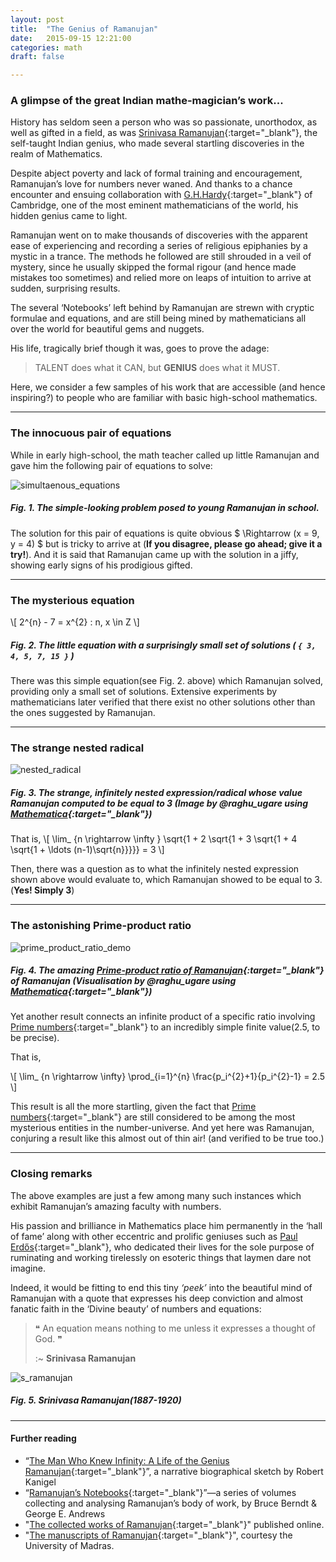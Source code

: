 ```yaml
---
layout: post
title:  "The Genius of Ramanujan"
date:   2015-09-15 12:21:00
categories: math
draft: false

---
```


### A glimpse of the great Indian mathe-magician’s work...

History has seldom seen a person who was so passionate, unorthodox, as well as gifted in a field, as was [Srinivasa Ramanujan][link_Ramanujan]{:target="_blank"}, the self-taught Indian genius, who made several startling discoveries in the realm of Mathematics.

Despite abject poverty and lack of formal training and encouragement, Ramanujan’s love for numbers never waned. And thanks to a chance encounter and ensuing collaboration with [G.H.Hardy][link_G_H_Hardy]{:target="_blank"} of Cambridge, one of the most eminent mathematicians of the world, his hidden genius came to light.

Ramanujan went on to make thousands of discoveries with the apparent ease of experiencing and recording a series of religious epiphanies by a mystic in a trance. The methods he followed are still shrouded in a veil of mystery, since he usually skipped the formal rigour (and hence made mistakes too sometimes) and relied more on leaps of intuition to arrive at sudden, surprising results.

The several ‘Notebooks’ left behind by Ramanujan are strewn with cryptic formulae and equations, and are still being mined by mathematicians all over the world for beautiful gems and nuggets.

His life, tragically brief though it was, goes to prove the adage:

> TALENT does what it CAN, but **GENIUS** does what it MUST.

Here, we consider a few samples of his work that are accessible (and hence inspiring?) to people who are familiar with basic high-school mathematics.

---

### The innocuous pair of equations

While in early high-school, the math teacher called up little Ramanujan and gave him the following pair of equations to solve:

![simultaenous_equations]({{site.url}}/assets/images/ramanujan/simultaneous_equations.jpg)

##### **Fig. 1.** The simple-looking problem posed to young Ramanujan in school.

The solution for this pair of equations is quite obvious \$ \Rightarrow (x = 9, y = 4) \$  but is tricky to arrive at (**If you disagree, please go ahead; give it a try!**). And it is said that Ramanujan came up with the solution in a jiffy, showing early signs of his prodigious gifted.

---

### The mysterious equation

\\[ 2^{n} - 7 = x^{2} :  n, x \in Z  \\]

##### **Fig. 2.** The little equation with a surprisingly small set of solutions ( `{ 3, 4, 5, 7, 15 }` )

There was this simple equation(see Fig. 2. above) which Ramanujan solved, providing only a small set of solutions. Extensive experiments by mathematicians later verified that there exist no other solutions other than the ones suggested by Ramanujan.

---

### The strange nested radical

![nested_radical]({{site.url}}/assets/images/ramanujan/nested_radical.png)

##### **Fig. 3.** The strange, infinitely nested expression/radical whose value Ramanujan computed to be equal to 3 (Image by @raghu_ugare using [Mathematica][link_Mathematica]{:target="_blank"})

That is,
\\[ \lim_ {n \rightarrow \infty } \sqrt{1 + 2 \sqrt{1 + 3 \sqrt{1 + 4 \sqrt{1 + \ldots  (n-1)\sqrt{n}}}}} = 3 \\]

Then, there was a question as to what the infinitely nested expression shown above would evaluate to, which Ramanujan showed to be equal to 3. (**Yes! Simply 3**)

---

### The astonishing Prime-product ratio

![prime_product_ratio_demo]({{site.url}}/assets/images/ramanujan/prime_product_ratio.png)

##### **Fig. 4.** The amazing [Prime-product ratio of Ramanujan][link_prime_product_ratio_demo]{:target="_blank"} of Ramanujan (Visualisation by @raghu_ugare using [Mathematica][link_Mathematica]{:target="_blank"})

Yet another result connects an infinite product of a specific ratio involving [Prime numbers][link_Primes]{:target="_blank"} to an incredibly simple finite value(2.5, to be precise).

That is,

\\[ \lim_ {n \rightarrow \infty} \prod_{i=1}^{n} \frac{p_i^{2}+1}{p_i^{2}-1} = 2.5 \\]

This result is all the more startling, given the fact that [Prime numbers][link_Primes]{:target="_blank"} are still considered to be among the most mysterious entities in the number-universe. And yet here was Ramanujan, conjuring a result like this almost out of thin air! (and verified to be true too.)

---

### Closing remarks

The above examples are just a few among many such instances which exhibit Ramanujan’s amazing faculty with numbers.

His passion and brilliance in Mathematics place him permanently in the ‘hall of fame’ along with other eccentric and prolific geniuses such as [Paul Erdős][link_Paul_Erdős]{:target="_blank"}, who dedicated their lives for the sole purpose of ruminating and working tirelessly on esoteric things that laymen dare not imagine.

Indeed, it would be fitting to end this tiny _‘peek’_ into the beautiful mind of Ramanujan with a quote that expresses his deep conviction and almost fanatic faith in the ‘Divine beauty’ of numbers and equations:

>  &#10077; An equation means nothing to me unless it expresses a thought of God.  &#10078;
>
> :~ **Srinivasa Ramanujan**

![s_ramanujan]({{site.url}}/assets/images/ramanujan/s_ramanujan.jpg)

##### **Fig. 5.** Srinivasa Ramanujan(1887-1920)

---

#### Further reading

+ “[The Man Who Knew Infinity: A Life of the Genius Ramanujan][link_the_man_who_knew_infinity]{:target="_blank"}”, a narrative biographical sketch by Robert Kanigel
+ “[Ramanujan’s Notebooks][link_Ramanujan_s_Notebooks]{:target="_blank"}”—a series of volumes collecting and analysing Ramanujan’s body of work, by Bruce Berndt & George E. Andrews
+ "[The collected works of Ramanujan][link_collected_works_of_Ramanujan]{:target="_blank"}" published online.
+ "[The manuscripts of Ramanujan][link_manuscripts_of_Ramanujan]{:target="_blank"}", courtesy the University of Madras.


[link_Primes]: http://en.wikipedia.org/wiki/Prime_number
[link_Mathematica]: http://www.wolfram.com/mathematica/
[link_G_H_Hardy]: http://en.wikipedia.org/wiki/G._H._Hardy
[link_Ramanujan]: http://en.wikipedia.org/wiki/Srinivasa_Ramanujan
[link_Paul_Erdős]: http://en.wikipedia.org/wiki/Paul_Erd%C5%91s
[link_prime_product_ratio_demo]: http://demonstrations.wolfram.com/ThePrimeProductRatioOfRamanujan/
[link_the_man_who_knew_infinity]: http://amzn.to/1kvSR7f
[link_Ramanujan_s_Notebooks]: http://amzn.to/1gvxBZz
[link_collected_works_of_Ramanujan]: http://ramanujan.sirinudi.org/
[link_manuscripts_of_Ramanujan]: http://www.math.tifr.res.in/~publ/ramanujan.html
